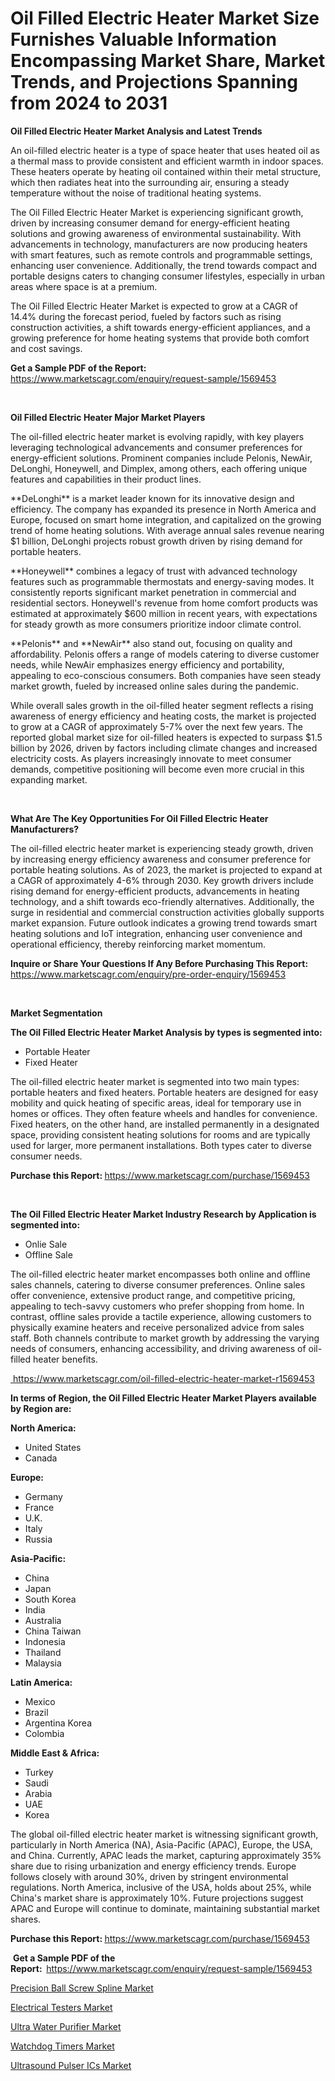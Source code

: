 <p><h1>Oil Filled Electric Heater Market Size Furnishes Valuable Information Encompassing Market Share, Market Trends, and Projections Spanning from 2024 to 2031</h1></p><p><strong>Oil Filled Electric Heater Market Analysis and Latest Trends</strong></p>
<p><p>An oil-filled electric heater is a type of space heater that uses heated oil as a thermal mass to provide consistent and efficient warmth in indoor spaces. These heaters operate by heating oil contained within their metal structure, which then radiates heat into the surrounding air, ensuring a steady temperature without the noise of traditional heating systems. </p><p>The Oil Filled Electric Heater Market is experiencing significant growth, driven by increasing consumer demand for energy-efficient heating solutions and growing awareness of environmental sustainability. With advancements in technology, manufacturers are now producing heaters with smart features, such as remote controls and programmable settings, enhancing user convenience. Additionally, the trend towards compact and portable designs caters to changing consumer lifestyles, especially in urban areas where space is at a premium. </p><p>The Oil Filled Electric Heater Market is expected to grow at a CAGR of 14.4% during the forecast period, fueled by factors such as rising construction activities, a shift towards energy-efficient appliances, and a growing preference for home heating systems that provide both comfort and cost savings.</p></p>
<p><strong>Get a Sample PDF of the Report:&nbsp;</strong> <a href="https://www.marketscagr.com/enquiry/request-sample/1569453?utm_campaign=1694&utm_medium=2&utm_source=Github&utm_content=ia&utm_term=14102024&utm_id=oil-filled-electric-heater">https://www.marketscagr.com/enquiry/request-sample/1569453</a></p>
<p>&nbsp;</p>
<p><strong>Oil Filled Electric Heater Major Market Players</strong></p>
<p><p>The oil-filled electric heater market is evolving rapidly, with key players leveraging technological advancements and consumer preferences for energy-efficient solutions. Prominent companies include Pelonis, NewAir, DeLonghi, Honeywell, and Dimplex, among others, each offering unique features and capabilities in their product lines.</p><p>**DeLonghi** is a market leader known for its innovative design and efficiency. The company has expanded its presence in North America and Europe, focused on smart home integration, and capitalized on the growing trend of home heating solutions. With average annual sales revenue nearing $1 billion, DeLonghi projects robust growth driven by rising demand for portable heaters.</p><p>**Honeywell** combines a legacy of trust with advanced technology features such as programmable thermostats and energy-saving modes. It consistently reports significant market penetration in commercial and residential sectors. Honeywell's revenue from home comfort products was estimated at approximately $600 million in recent years, with expectations for steady growth as more consumers prioritize indoor climate control.</p><p>**Pelonis** and **NewAir** also stand out, focusing on quality and affordability. Pelonis offers a range of models catering to diverse customer needs, while NewAir emphasizes energy efficiency and portability, appealing to eco-conscious consumers. Both companies have seen steady market growth, fueled by increased online sales during the pandemic.</p><p>While overall sales growth in the oil-filled heater segment reflects a rising awareness of energy efficiency and heating costs, the market is projected to grow at a CAGR of approximately 5-7% over the next few years. The reported global market size for oil-filled heaters is expected to surpass $1.5 billion by 2026, driven by factors including climate changes and increased electricity costs. As players increasingly innovate to meet consumer demands, competitive positioning will become even more crucial in this expanding market.</p></p>
<p>&nbsp;</p>
<p><strong>What Are The Key Opportunities For Oil Filled Electric Heater Manufacturers?</strong></p>
<p><p>The oil-filled electric heater market is experiencing steady growth, driven by increasing energy efficiency awareness and consumer preference for portable heating solutions. As of 2023, the market is projected to expand at a CAGR of approximately 4-6% through 2030. Key growth drivers include rising demand for energy-efficient products, advancements in heating technology, and a shift towards eco-friendly alternatives. Additionally, the surge in residential and commercial construction activities globally supports market expansion. Future outlook indicates a growing trend towards smart heating solutions and IoT integration, enhancing user convenience and operational efficiency, thereby reinforcing market momentum.</p></p>
<p><strong>Inquire or Share Your Questions If Any Before Purchasing This Report:</strong> <a href="https://www.marketscagr.com/enquiry/pre-order-enquiry/1569453?utm_campaign=1694&utm_medium=2&utm_source=Github&utm_content=ia&utm_term=14102024&utm_id=oil-filled-electric-heater">https://www.marketscagr.com/enquiry/pre-order-enquiry/1569453</a></p>
<p>&nbsp;</p>
<p><strong>Market Segmentation</strong></p>
<p><strong>The Oil Filled Electric Heater Market Analysis by types is segmented into:</strong></p>
<p><ul><li>Portable Heater</li><li>Fixed Heater</li></ul></p>
<p><p>The oil-filled electric heater market is segmented into two main types: portable heaters and fixed heaters. Portable heaters are designed for easy mobility and quick heating of specific areas, ideal for temporary use in homes or offices. They often feature wheels and handles for convenience. Fixed heaters, on the other hand, are installed permanently in a designated space, providing consistent heating solutions for rooms and are typically used for larger, more permanent installations. Both types cater to diverse consumer needs.</p></p>
<p><strong>Purchase this Report:&nbsp;</strong><a href="https://www.marketscagr.com/purchase/1569453?utm_campaign=1694&utm_medium=2&utm_source=Github&utm_content=ia&utm_term=14102024&utm_id=oil-filled-electric-heater">https://www.marketscagr.com/purchase/1569453</a></p>
<p>&nbsp;</p>
<p><strong>The Oil Filled Electric Heater Market Industry Research by Application is segmented into:</strong></p>
<p><ul><li>Onlie Sale</li><li>Offline Sale</li></ul></p>
<p><p>The oil-filled electric heater market encompasses both online and offline sales channels, catering to diverse consumer preferences. Online sales offer convenience, extensive product range, and competitive pricing, appealing to tech-savvy customers who prefer shopping from home. In contrast, offline sales provide a tactile experience, allowing customers to physically examine heaters and receive personalized advice from sales staff. Both channels contribute to market growth by addressing the varying needs of consumers, enhancing accessibility, and driving awareness of oil-filled heater benefits.</p></p>
<p><a href="https://www.marketscagr.com/oil-filled-electric-heater-market-r1569453?utm_campaign=1694&utm_medium=2&utm_source=Github&utm_content=ia&utm_term=14102024&utm_id=oil-filled-electric-heater">&nbsp;https://www.marketscagr.com/oil-filled-electric-heater-market-r1569453</a></p>
<p><strong>In terms of Region, the Oil Filled Electric Heater Market Players available by Region are:</strong></p>
<p>
    <p> <strong> North America: </strong>
        <ul>
            <li>United States</li>
            <li>Canada</li>
        </ul>
        </p> 
    <p> <strong> Europe: </strong>
        <ul>
            <li>Germany</li>
            <li>France</li>
            <li>U.K.</li>
            <li>Italy</li>
            <li>Russia</li>
        </ul>
        </p> 
    <p> <strong> Asia-Pacific: </strong>
        <ul>
            <li>China</li>
            <li>Japan</li>
            <li>South Korea</li>
            <li>India</li>
            <li>Australia</li>
            <li>China Taiwan</li>
            <li>Indonesia</li>
            <li>Thailand</li>
            <li>Malaysia</li>
        </ul>
        </p> 
    <p> <strong> Latin America: </strong>
        <ul>
            <li>Mexico</li>
            <li>Brazil</li>
            <li>Argentina Korea</li>
            <li>Colombia</li>
        </ul>
        </p> 
    <p> <strong> Middle East & Africa: </strong>
        <ul>
            <li>Turkey</li>
            <li>Saudi</li>
            <li>Arabia</li>
            <li>UAE</li>
            <li>Korea</li>
        </ul>
    </p>
    </p>
<p><p>The global oil-filled electric heater market is witnessing significant growth, particularly in North America (NA), Asia-Pacific (APAC), Europe, the USA, and China. Currently, APAC leads the market, capturing approximately 35% share due to rising urbanization and energy efficiency trends. Europe follows closely with around 30%, driven by stringent environmental regulations. North America, inclusive of the USA, holds about 25%, while China's market share is approximately 10%. Future projections suggest APAC and Europe will continue to dominate, maintaining substantial market shares.</p></p>
<p><strong>Purchase this Report: </strong><a href="https://www.marketscagr.com/purchase/1569453?utm_campaign=1694&utm_medium=2&utm_source=Github&utm_content=ia&utm_term=14102024&utm_id=oil-filled-electric-heater">https://www.marketscagr.com/purchase/1569453</a></p>
<p>&nbsp;<strong>Get a Sample PDF of the Report:&nbsp;&nbsp;</strong><a href="https://www.marketscagr.com/enquiry/request-sample/1569453?utm_campaign=1694&utm_medium=2&utm_source=Github&utm_content=ia&utm_term=14102024&utm_id=oil-filled-electric-heater">https://www.marketscagr.com/enquiry/request-sample/1569453</a></p>
<p><strong></strong></p>
<p><p><a href="https://www.linkedin.com/pulse/precision-ball-screw-spline-market-industry-landscape-growth-zdwrf?trk=public_post_embed_feed-article-content&utm_campaign=1694&utm_medium=2&utm_source=Github&utm_content=ia&utm_term=14102024&utm_id=oil-filled-electric-heater">Precision Ball Screw Spline Market</a></p><p><a href="https://www.linkedin.com/pulse/navigating-global-electrical-testers-market-landscape-trends-ffckf?trk=public_post_embed_feed-article-content&utm_campaign=1694&utm_medium=2&utm_source=Github&utm_content=ia&utm_term=14102024&utm_id=oil-filled-electric-heater">Electrical Testers Market</a></p><p><a href="https://www.linkedin.com/pulse/ultra-water-purifier-market-emerging-trends-future-prospects-ruvlf?trk=public_post_embed_feed-article-content&utm_campaign=1694&utm_medium=2&utm_source=Github&utm_content=ia&utm_term=14102024&utm_id=oil-filled-electric-heater">Ultra Water Purifier Market</a></p><p><a href="https://www.linkedin.com/pulse/watchdog-timers-market-essentials-key-players-demand-drivers-vnqbf?trk=public_post_embed_feed-article-content&utm_campaign=1694&utm_medium=2&utm_source=Github&utm_content=ia&utm_term=14102024&utm_id=oil-filled-electric-heater">Watchdog Timers Market</a></p><p><a href="https://www.linkedin.com/pulse/pulse-ultrasound-pulser-ics-rhythms-change-market-resonance-ma2mc?trk=public_post_embed_feed-article-content&utm_campaign=1694&utm_medium=2&utm_source=Github&utm_content=ia&utm_term=14102024&utm_id=oil-filled-electric-heater">Ultrasound Pulser ICs Market</a></p></p>
